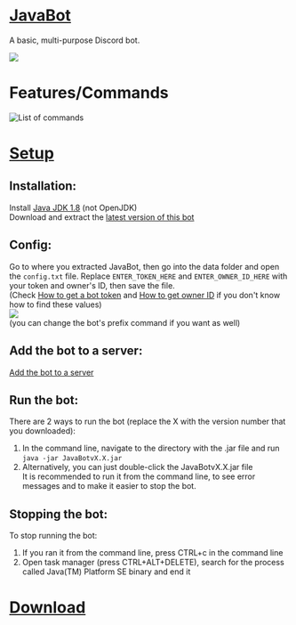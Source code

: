 # [JavaBot](https://github.com/William010x/JavaBot/wiki)

A basic, multi-purpose Discord bot.

![](https://i.imgur.com/B6WrfPe.png)

# Features/Commands
![List of commands](https://i.imgur.com/kHVReXK.png)

# [Setup](https://github.com/William010x/JavaBot/wiki/Setup)

## Installation:
Install [Java JDK 1.8](https://www.google.com/search?q=download+jdk+8&cad=h) (not OpenJDK)\
Download and extract the [latest version of this bot](https://github.com/William010x/JavaBot/releases)

## Config:
Go to where you extracted JavaBot, then go into the data folder and open the `config.txt` file. Replace `ENTER_TOKEN_HERE` and `ENTER_OWNER_ID_HERE` with your token and owner's ID, then save the file. \
(Check [How to get a bot token](https://github.com/William010x/JavaBot/wiki/How-to-get-a-bot-token) and [How to get owner ID](https://github.com/William010x/JavaBot/wiki/How-to-get-owner-ID) if you don't know how to find these values)\
![](https://i.imgur.com/zNwl7pX.png)\
(you can change the bot's prefix command if you want as well)

## Add the bot to a server:
[Add the bot to a server](https://github.com/William010x/JavaBot/wiki/Add-the-bot-to-a-server)

## Run the bot:
There are 2 ways to run the bot (replace the X with the version number that you downloaded):
1. In the command line, navigate to the directory with the .jar file and run `java -jar JavaBotvX.X.jar` 
2. Alternatively, you can just double-click the JavaBotvX.X.jar file\
It is recommended to run it from the command line, to see error messages and to make it easier to stop the bot.

## Stopping the bot:
To stop running the bot:
1. If you ran it from the command line, press CTRL+c in the command line
2. Open task manager (press CTRL+ALT+DELETE), search for the process called Java(TM) Platform SE binary and end it

# [Download](https://github.com/William010x/JavaBot/releases)
